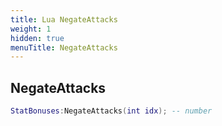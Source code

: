 ```yaml
---
title: Lua NegateAttacks
weight: 1
hidden: true
menuTitle: NegateAttacks
---
```

## NegateAttacks
```lua
StatBonuses:NegateAttacks(int idx); -- number
```